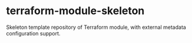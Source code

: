 # terraform-module-skeleton
Skeleton template repository of Terraform module, with external metadata configuration support.
